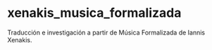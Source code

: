 # xenakis_musica_formalizada
Traducción e investigación a partir de Música Formalizada de Iannis Xenakis.
